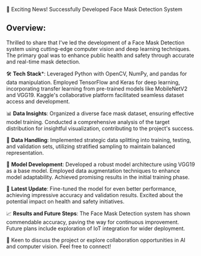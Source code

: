 🚀 Exciting News! Successfully Developed Face Mask Detection System

## Overview:
Thrilled to share that I've led the development of a Face Mask Detection system using cutting-edge computer vision and deep learning techniques. The primary goal was to enhance public health and safety through accurate and real-time mask detection.

🛠️ **Tech Stack***:
Leveraged Python with OpenCV, NumPy, and pandas for data manipulation. Employed TensorFlow and Keras for deep learning, incorporating transfer learning from pre-trained models like MobileNetV2 and VGG19. Kaggle's collaborative platform facilitated seamless dataset access and development.

📊 **Data Insights**:
Organized a diverse face mask dataset, ensuring effective model training. Conducted a comprehensive analysis of the target distribution for insightful visualization, contributing to the project's success.

📂 **Data Handling**:
Implemented strategic data splitting into training, testing, and validation sets, utilizing stratified sampling to maintain balanced representation.

🎨 **Model Development**:
Developed a robust model architecture using VGG19 as a base model. Employed data augmentation techniques to enhance model adaptability. Achieved promising results in the initial training phase.

🚀 **Latest Update**:
Fine-tuned the model for even better performance, achieving impressive accuracy and validation results. Excited about the potential impact on health and safety initiatives.

📈 **Results and Future Steps**:
The Face Mask Detection system has shown commendable accuracy, paving the way for continuous improvement. Future plans include exploration of IoT integration for wider deployment.

💬 Keen to discuss the project or explore collaboration opportunities in AI and computer vision. Feel free to connect!

